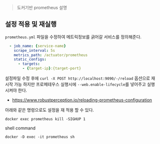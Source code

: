 > 도커기반 prometheus 설명

## 설정 적용 및 재실행

`prometheus.yml` 파일을 수정하여 메트릭정보를 긁어갈 서비스를 정의해준다.

```yaml
  - job_name: {service-name}
    scrape_interval: 5s
    metrics_path: /actuator/prometheus
    static_configs:
      - targets:
        - {target-ip}:{target-port}
```
설정파일 수정 후에 `curl -X POST http://localhost:9090/-/reload` 옵션으로 재시작 가능 하지만
프로메테우스 실행시에 `--web.enable-lifecycle`를 넣어주고 실행시켜야 한다.

- https://www.robustperception.io/reloading-prometheus-configuration

아래와 같은 명령으로도 설정을 재 적용 할 수 있다.
```
docker exec prometheus kill -SIGHUP 1 
```


shell command
```
docker -D exec -it prometheus sh
```
